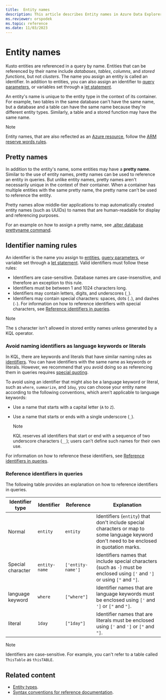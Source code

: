 ```yaml
---
title:  Entity names
description: This article describes Entity names in Azure Data Explorer.
ms.reviewer: orspodek
ms.topic: reference
ms.date: 11/03/2023
---
```

# Entity names

Kusto entities are referenced in a query by name. Entities that can be referenced by their name include *databases*, *tables*, *columns*, and *stored functions*, but not *clusters*. The name you assign an entity is called an identifier. In addition to entities, you can also assign an identifier to [query parameters](../queryparametersstatement.md), or variables set through a [let statement](../letstatement.md).

An entity's name is unique to the entity type in the context of its container. For example, two tables in the same database can't have the same name, but a database and a table can have the same name because they're different entity types. Similarly, a table and a stored function may have the same name.

> [!NOTE]
> Entity names, that are also reflected as an [Azure resource](/azure/templates/microsoft.kusto/allversions), follow the [ARM reserve words rules](/azure/azure-resource-manager/troubleshooting/error-reserved-resource-name).

## Pretty names

In addition to the entity's name, some entities may have a **pretty name**. Similar to the use of entity names, pretty names can be used to reference an entity in queries. But unlike entity names, pretty names aren't necessarily unique in the context of their container. When a container has multiple entities with the same pretty name, the pretty name can't be used to reference the entity.

Pretty names allow middle-tier applications to map automatically created entity names (such as UUIDs) to names that are human-readable for display and referencing purposes.

For an example on how to assign a pretty name, see [.alter database prettyname command](../../management/alter-database.md).

## Identifier naming rules

An identifier is the name you assign to [entities](index.md), [query parameters](../queryparametersstatement.md), or variable set through a [let statement](../letstatement.md). Valid identifiers must follow these rules:

* Identifiers are case-sensitive. Database names are case-insensitive, and therefore an exception to this rule.
* Identifiers must be between 1 and 1024 characters long.
* Identifiers may contain letters, digits, and underscores (`_`).
* Identifiers may contain special characters: spaces, dots (`.`), and dashes (`-`). For information on how to reference identifiers with special characters, see [Reference identifiers in queries](#reference-identifiers-in-queries).

> [!NOTE]
> The `$` character isn't allowed in stored entity names unless generated by a KQL operator.

### Avoid naming identifiers as language keywords or literals

In KQL, there are keywords and literals that have similar naming rules as [identifiers](#identifier-naming-rules). You can have identifiers with the same name as keywords or literals. However, we recommend that you avoid doing so as referencing them in queries requires [special quoting](#reference-identifiers-in-queries).

To avoid using an identifier that might also be a language keyword or literal, such as `where`, `summarize`, and `1day`, you can choose your entity name according to the following conventions, which aren't applicable to language keywords:

* Use a name that starts with a capital letter (`A` to `Z`).
* Use a name that starts or ends with a single underscore (`_`).

    > [!NOTE]
    > KQL reserves all identifiers that start or end with a sequence of two underscore characters (`__`); users can't define such names for their own use.

For information on how to reference these identifiers, see [Reference identifiers in queries](#reference-identifiers-in-queries).

### Reference identifiers in queries

The following table provides an explanation on how to reference identifiers in queries.

|Identifier type|Identifier   |Reference         |Explanation  |
|--------|-------|------------------|-------------|
|Normal  | `entity` |`entity`    |Identifiers (`entity`) that don't include special characters or map to some language keyword don't need to be enclosed in quotation marks.|
|Special character| `entity-name`|`['entity-name']` |Identifiers names that include special characters (such as `-`) must be enclosed using `['` and `']` or using `["` and `"]`.|
|language keyword| `where`       |`["where"]`       |Identifier names that are language keywords must be enclosed using `['` and `']` or `["` and `"]`.|
|literal  | `1day` | `["1day"]`    | Identifier names that are literals must be enclosed using `['` and `']` or `["` and `"]`.|

> [!NOTE]
> Identifiers are case-sensitive. For example, you can't refer to a table called `ThisTable` as `thisTABLE`.

## Related content

* [Entity types](index.md).
* [Syntax conventions for reference documentation](../syntax-conventions.md).
